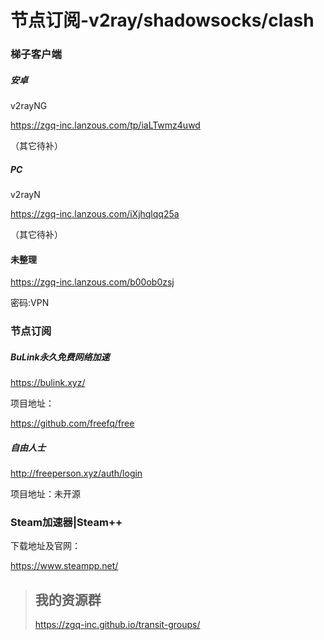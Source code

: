 # 节点订阅-v2ray/shadowsocks/clash

### 梯子客户端

##### 安卓

v2rayNG

https://zgq-inc.lanzous.com/tp/iaLTwmz4uwd

（其它待补）

##### PC

v2rayN

https://zgq-inc.lanzous.com/iXjhqlqq25a

（其它待补）

#### 未整理

https://zgq-inc.lanzous.com/b00ob0zsj

密码:VPN

### 节点订阅

##### BuLink永久免费网络加速

https://bulink.xyz/

项目地址：

https://github.com/freefq/free

##### 自由人士

http://freeperson.xyz/auth/login

项目地址：未开源

### Steam加速器|Steam++

下载地址及官网：

https://www.steampp.net/



> ## 我的资源群
>
>https://zgq-inc.github.io/transit-groups/
